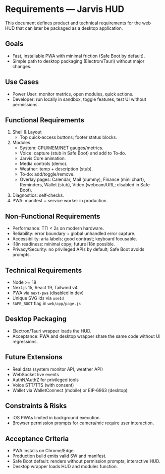 # Requirements — Jarvis HUD

This document defines product and technical requirements for the web HUD that can later be packaged as a desktop application.

## Goals
- Fast, installable PWA with minimal friction (Safe Boot by default).
- Simple path to desktop packaging (Electron/Tauri) without major changes.

## Use Cases
- Power User: monitor metrics, open modules, quick actions.
- Developer: run locally in sandbox, toggle features, test UI without permissions.

## Functional Requirements
1. Shell & Layout
   - Top quick‑access buttons; footer status blocks.
2. Modules
   - System: CPU/MEM/NET gauges/metrics.
   - Voice: capture (stub in Safe Boot) and add to To‑do.
   - Jarvis Core animation.
   - Media controls (demo).
   - Weather: temp + description (stub).
   - To‑do: add/toggle/remove.
   - Overlay pages: Calendar, Mail (dummy), Finance (mini chart), Reminders, Wallet (stub), Video (webcam/URL; disabled in Safe Boot).
3. Diagnostics: self‑checks.
4. PWA: manifest + service worker in production.

## Non‑Functional Requirements
- Performance: TTI < 2s on modern hardware.
- Reliability: error boundary + global unhandled error capture.
- Accessibility: aria labels; good contrast; keyboard focusable.
- i18n readiness: minimal copy; future i18n possible.
- Privacy/Security: no privileged APIs by default; Safe Boot avoids prompts.

## Technical Requirements
- Node >= 18
- Next.js 15, React 19, Tailwind v4
- PWA via `next-pwa` (disabled in dev)
- Unique SVG ids via `useId`
- `SAFE_BOOT` flag in `web/app/page.js`

## Desktop Packaging
- Electron/Tauri wrapper loads the HUD.
- Acceptance: PWA and desktop wrapper share the same code without UI regressions.

## Future Extensions
- Real data (system monitor API, weather API)
- WebSocket live events
- AuthN/AuthZ for privileged tools
- Voice STT/TTS (with consent)
- Wallet via WalletConnect (mobile) or EIP‑6963 (desktop)

## Constraints & Risks
- iOS PWAs limited in background execution.
- Browser permission prompts for camera/mic require user interaction.

## Acceptance Criteria
- PWA installs on Chrome/Edge.
- Production build emits valid SW and manifest.
- Safe Boot default: renders without permission prompts; interactive HUD.
- Desktop wrapper loads HUD and modules function.
